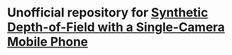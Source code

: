 # Unofficial repository for [Synthetic Depth-of-Field with a Single-Camera Mobile Phone](https://arxiv.org/abs/1806.04171)
